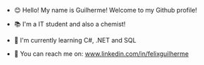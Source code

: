 
- 😊 Hello! My name is Guilherme! Welcome to my Github profile! 

- 📚 I'm a IT student and also a chemist!

- 🌱 I'm currently learning C#, .NET and SQL 

- 💬 You can reach me on: www.linkedin.com/in/felixguilherme 


<img height="10px" width="10px" src="https://cdn.jsdelivr.net/gh/devicons/devicon/icons/csharp/csharp-plain.svg" />
          
